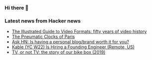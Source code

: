 ### Hi there 👋

<!--
**arashid-sh/arashid-sh** is a ✨ _special_ ✨ repository because its `README.md` (this file) appears on your GitHub profile.

Here are some ideas to get you started:

- 🔭 I’m currently working on ...
- 🌱 I’m currently learning ...
- 👯 I’m looking to collaborate on ...
- 🤔 I’m looking for help with ...
- 💬 Ask me about ...
- 📫 How to reach me: ...
- 😄 Pronouns: ...
- ⚡ Fun fact: ...
-->

### Latest news from Hacker news
<!-- BLOG-POST-LIST:START -->
- [The Illustrated Guide to Video Formats: fifty years of video history](https://archivesoftomorrow.com/books/)
- [The Pneumatic Clocks of Paris](https://www.amusingplanet.com/2022/02/the-pneumatic-clocks-of-paris.html)
- [Ask HN: Is having a personal blog/brand worth it for you?](https://news.ycombinator.com/item?id=32137336)
- [Kable &lpar;YC W22&rpar; Is Hiring a Founding Engineer &lpar;Remote, US&rpar;](https://kable.io)
- [TV, or not TV: the story of our bike box &lpar;2019&rpar;](https://www.vanmoof.com/blog/en/tv-bike-box)
<!-- BLOG-POST-LIST:END -->
